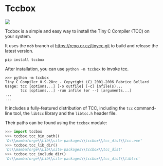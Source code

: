 # Tccbox

[![](https://img.shields.io/pypi/v/tccbox.svg?color=brightgreen)](https://pypi.org/pypi/tccbox/)

Tccbox is a simple and easy way to install the Tiny C Compiler (TCC) on your system.

It uses the `mob` branch at https://repo.or.cz/tinycc.git to build and release the latest version.

```
pip install tccbox
```

After installation, you can use `python -m tccbox` to invoke tcc.

```
>>> python -m tccbox
Tiny C Compiler 0.9.28rc - Copyright (C) 2001-2006 Fabrice Bellard
Usage: tcc [options...] [-o outfile] [-c] infile(s)...
       tcc [options...] -run infile (or --) [arguments...]
...
...
```

It includes a fully-featured distribution of TCC, including the `tcc` command-line tool, the `libtcc` library and the `libtcc.h` header file.

Their paths can be found using the `tccbox` module:

```python
>>> import tccbox
>>> tccbox.tcc_bin_path()
'D:\\mambaforge\\Lib\\site-packages\\tccbox\\tcc_dist\\tcc.exe'
>>> tccbox.tcc_lib_dir() 
'D:\\mambaforge\\Lib\\site-packages\\tccbox\\tcc_dist'
>>> tccbox.tcc_include_dir()    
'D:\\mambaforge\\Lib\\site-packages\\tccbox\\tcc_dist\\libtcc'
```